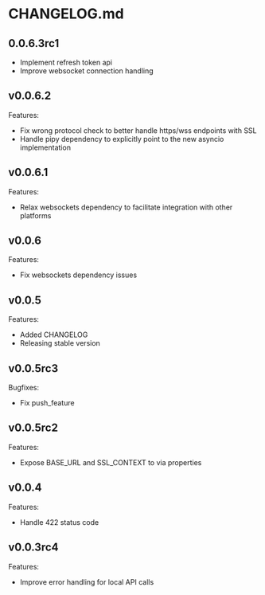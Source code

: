 # CHANGELOG.md

## 0.0.6.3rc1

  - Implement refresh token api
  - Improve websocket connection handling

## v0.0.6.2

Features:

  - Fix wrong protocol check to better handle https/wss endpoints with SSL
  - Handle pipy dependency to explicitly point to the new asyncio implementation


## v0.0.6.1

Features:

  - Relax websockets dependency to facilitate integration with other platforms

## v0.0.6

Features:

  - Fix websockets dependency issues

## v0.0.5

Features:

  - Added CHANGELOG
  - Releasing stable version

## v0.0.5rc3

Bugfixes:

  - Fix push_feature

## v0.0.5rc2

Features:

  - Expose BASE_URL and SSL_CONTEXT to via properties

## v0.0.4

Features:

  - Handle 422 status code

## v0.0.3rc4

Features:

  - Improve error handling for local API calls


